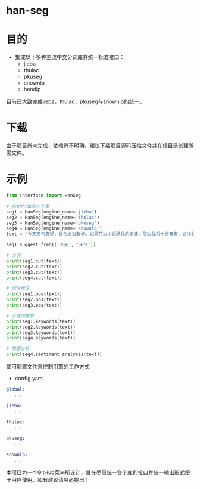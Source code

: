 han-seg
========

目的
========
* 集成以下多种主流中文分词库并统一标准接口：
    * jieba
    * thulac
    * pkuseg
    * snownlp
    * handlp

目前已大致完成jieba，thulac，pkuseg与snownlp的统一。

下载
========
由于项目尚未完成，依赖尚不明确，建议下载项目源码压缩文件并在根目录创建所需文件。

示例
========
```python
from interface import HanSeg

# 初始化thulac引擎
seg1 = HanSeg(engine_name='jieba')
seg2 = HanSeg(engine_name='thulac')
seg3 = HanSeg(engine_name='pkuseg')
seg4 = HanSeg(engine_name='snownlp')
text = "今天天气真好，适合出去散步。如果花火小姐是我的老婆，那么我将十分富有，这样我就再也不用打工了。想到这就觉得很开心！"

seg1.suggest_freq(('今天', '天气'))

# 分词
print(seg1.cut(text))
print(seg2.cut(text))
print(seg3.cut(text))
print(seg4.cut(text))

# 词性标注
print(seg1.pos(text))
print(seg2.pos(text))
print(seg3.pos(text))

# 关键词提取
print(seg1.keywords(text))
print(seg2.keywords(text))
print(seg3.keywords(text))
print(seg4.keywords(text))

# 情感分析
print(seg4.sentiment_analysis(text))
```

使用配置文件来控制引擎的工作方式
* config.yaml
```yaml
global:
   ...

jieba:
   ...

thulac:
   ...

pkuseg:
   ...

snownlp:
   ...
```

本项目为一个GitHub菜鸟所设计，旨在尽量统一各个库的接口并统一输出形式便于用户使用。如有建议请务必提出！
